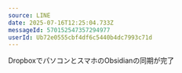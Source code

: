 ```yaml
---
source: LINE
date: 2025-07-16T12:25:04.733Z
messageId: 570152547357294977
userId: Ub72e0555cbf4df6c5440b4dc7993c71d
---
```


DropboxでパソコンとスマホのObsidianの同期が完了